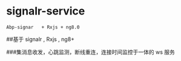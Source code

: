 # signalr-service
    Abp-signar   + Rxjs + ng8.0 
##基于 signalr , Rxjs , ng8+ 

###集消息收发，心跳监测，断线重连，连接时间监控于一体的 ws 服务
